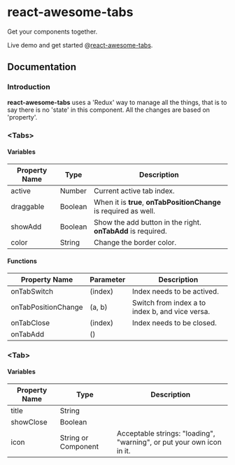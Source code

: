 # react-awesome-tabs

Get your components together.

Live demo and get started @[react-awesome-tabs](http://gao-sun.github.io/react-awesome-tabs).

## Documentation

### Introduction

**react-awesome-tabs** uses a 'Redux' way to manage all the things, that is to say there is no 'state' in this component. All the changes are based on 'property'.

### &lt;Tabs&gt;
#### Variables
|Property Name|Type|Description|
|---|---|---|
|active|Number|Current active tab index.|
|draggable|Boolean|When it is **true**, **onTabPositionChange** is required as well.|
|showAdd|Boolean|Show the add button in the right. **onTabAdd** is required.|
|color|String|Change the border color.|
#### Functions
|Property Name|Parameter|Description|
|---|---|---|
|onTabSwitch|(index)|Index needs to be actived.|
|onTabPositionChange|(a, b)|Switch from index a to index b, and vice versa.|
|onTabClose|(index)|Index needs to be closed.|
|onTabAdd|()||

### &lt;Tab&gt;
#### Variables
|Property Name|Type|Description|
|---|---|---|
|title|String||
|showClose|Boolean||
|icon|String or Component|Acceptable strings: "loading", "warning", or put your own icon in it.|
